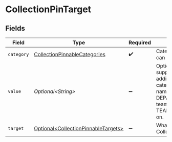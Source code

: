 # CollectionPinTarget


## Fields

| Field                                                                                                                                                                     | Type                                                                                                                                                                      | Required                                                                                                                                                                  | Description                                                                                                                                                               |
| ------------------------------------------------------------------------------------------------------------------------------------------------------------------------- | ------------------------------------------------------------------------------------------------------------------------------------------------------------------------- | ------------------------------------------------------------------------------------------------------------------------------------------------------------------------- | ------------------------------------------------------------------------------------------------------------------------------------------------------------------------- |
| `category`                                                                                                                                                                | [CollectionPinnableCategories](../../models/components/CollectionPinnableCategories.md)                                                                                   | :heavy_check_mark:                                                                                                                                                        | Categories a Collection can be pinned to.                                                                                                                                 |
| `value`                                                                                                                                                                   | *Optional\<String>*                                                                                                                                                       | :heavy_minus_sign:                                                                                                                                                        | Optional. If category supports values, then the additional value for the category e.g. department name for DEPARTMENT_RESOURCE, team name/id for TEAM_RESOURCE and so on. |
| `target`                                                                                                                                                                  | [Optional\<CollectionPinnableTargets>](../../models/components/CollectionPinnableTargets.md)                                                                              | :heavy_minus_sign:                                                                                                                                                        | What targets can a Collection be pinned to.                                                                                                                               |